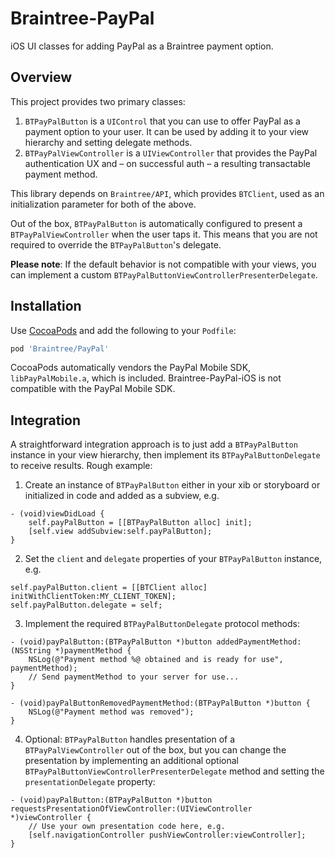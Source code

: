 # Braintree-PayPal

iOS UI classes for adding PayPal as a Braintree payment option.

## Overview

This project provides two primary classes:

1. `BTPayPalButton` is a `UIControl` that you can use to offer PayPal as a payment option to your user. It can be used by adding it to your view hierarchy and setting delegate methods.
2. `BTPayPalViewController` is a `UIViewController` that provides the PayPal authentication UX and – on successful auth – a resulting transactable payment method.

This library depends on `Braintree/API`, which provides `BTClient`, used as an initialization parameter for both of the above.

Out of the box, `BTPayPalButton` is automatically configured to present a `BTPayPalViewController`
when the user taps it. This means that you are not required to override the `BTPayPalButton`'s delegate.

**Please note**: If the default behavior is not compatible with your views, you can implement a
 custom `BTPayPalButtonViewControllerPresenterDelegate`.

## Installation

Use [CocoaPods](https://cocoapods.com) and add the following to your `Podfile`:

```ruby
pod 'Braintree/PayPal'
```

CocoaPods automatically vendors the PayPal Mobile SDK, `libPayPalMobile.a`, which is included. Braintree-PayPal-iOS is not compatible with the PayPal Mobile SDK.

## Integration

A straightforward integration approach is to just add a `BTPayPalButton` instance in your view hierarchy, then implement its `BTPayPalButtonDelegate` to receive results. Rough example:

1. Create an instance of `BTPayPalButton` either in your xib or storyboard or initialized in code and added as a subview, e.g.

```obj-c
- (void)viewDidLoad {
    self.payPalButton = [[BTPayPalButton alloc] init];
    [self.view addSubview:self.payPalButton];
}
```

2. Set the `client` and `delegate` properties of your `BTPayPalButton` instance, e.g.

```obj-c
self.payPalButton.client = [[BTClient alloc] initWithClientToken:MY_CLIENT_TOKEN];
self.payPalButton.delegate = self;
```

3. Implement the required `BTPayPalButtonDelegate` protocol methods:

```obj-c
- (void)payPalButton:(BTPayPalButton *)button addedPaymentMethod:(NSString *)paymentMethod {
    NSLog(@"Payment method %@ obtained and is ready for use", paymentMethod);
    // Send paymentMethod to your server for use...
}

- (void)payPalButtonRemovedPaymentMethod:(BTPayPalButton *)button {
    NSLog(@"Payment method was removed");
}
```

4. Optional: `BTPayPalButton` handles presentation of a `BTPayPalViewController` out of the box, but you can change the presentation by implementing
an additional optional `BTPayPalButtonViewControllerPresenterDelegate` method and setting the `presentationDelegate` property:

```obj-c
- (void)payPalButton:(BTPayPalButton *)button requestsPresentationOfViewController:(UIViewController *)viewController {
    // Use your own presentation code here, e.g.
    [self.navigationController pushViewController:viewController];
}
```
